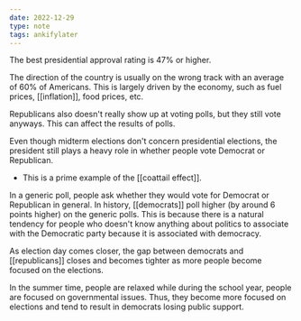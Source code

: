 ```yaml
---
date: 2022-12-29
type: note
tags: ankifylater
---
```


The best presidential approval rating is 47% or higher.

The direction of the country is usually on the wrong track with an average of 60% of Americans. This is largely driven by the economy, such as fuel prices, [[inflation]], food prices, etc.

Republicans also doesn't really show up at voting polls, but they still vote anyways. This can affect the results of polls.

Even though midterm elections don't concern presidential elections, the president still plays a heavy role in whether people vote Democrat or Republican.
- This is a prime example of the [[coattail effect]].

In a generic poll, people ask whether they would vote for Democrat or Republican in general. In history, [[democrats]] poll higher (by around 6 points higher) on the generic polls. This is because there is a natural tendency for people who doesn't know anything about politics to associate with the Democratic party because it is associated with democracy.

As election day comes closer, the gap between democrats and [[republicans]] closes and becomes tighter as more people become focused on the elections.

In the summer time, people are relaxed while during the school year, people are focused on governmental issues. Thus, they become more focused on elections and tend to result in democrats losing public support.

